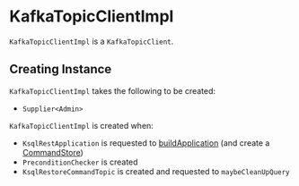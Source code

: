 # KafkaTopicClientImpl

`KafkaTopicClientImpl` is a `KafkaTopicClient`.

## Creating Instance

`KafkaTopicClientImpl` takes the following to be created:

* <span id="sharedAdminClient"> `Supplier<Admin>`

`KafkaTopicClientImpl` is created when:

* `KsqlRestApplication` is requested to [buildApplication](rest/KsqlRestApplication.md#buildApplication) (and create a [CommandStore](rest/CommandStore.md#create))
* `PreconditionChecker` is created
* `KsqlRestoreCommandTopic` is created and requested to `maybeCleanUpQuery`
